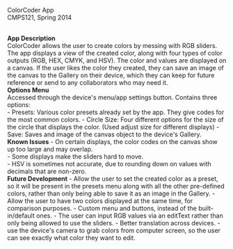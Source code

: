 ColorCoder App <br>
CMPS121, Spring 2014

<br>
<b>App Description</b> <br>
ColorCoder allows the user to create colors by messing with RGB sliders.  The app displays a view of the created color, along with four types of color outputs (RGB, HEX, CMYK, and HSV).   The color and values are displayed on a canvas.  If the user likes the color they created, they can save an image of the canvas to the Gallery on their device, which they can keep for future reference or send to any collaborators who may need it.  

<br>
<b>Options Menu</b> <br>
Accessed through the device's menu/app settings button. Contains three options: <br>
- Presets: Various color presets already set by the app.  They give codes for the most common colors.
- Circle Size:  Four different options for the size of the circle that displays the color.  (Used adjust size for different displays)
- Save:  Saves and image of the canvas object to the device's Gallery.

<br>
<b>Known Issues</b>
- On certain displays, the color codes on the canvas show up too large and may overlap. <br>
- Some displays make the sliders hard to move. <br>
- HSV is sometimes not accurate, due to rounding down on values with decimals that are non-zero. 

<br>
<b>Future Development</b>
- Allow the user to set the created color as a preset, so it will be present in the presets menu along with all the other pre-defined colors, rather than only being able to save it as an image in the Gallery. 
- Allow the user to have two colors displayed at the same time, for comparison purposes.  
- Custom menu and buttons, instead of the built-in/default ones.
- The user can input RGB values via an editText rather than only being allowed to use the sliders.  
- Better translation across devices.  
- use the device's camera to grab colors from computer screen, so the user can see exactly what color they want to edit.  
